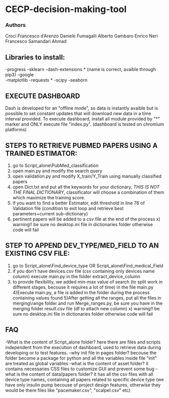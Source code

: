# CECP-decision-making-tool

### Authors
Croci Francesco
d’Arenzo Daniele
Fumagalli Alberto
Gambaro Enrico
Neri Francesco
Samandari Ahmad

## Libraries to install:
-progress
-sklearn
-dash-extensions  *  (name is correct, avaible through pip3)
-google  
-matplotlib
-requests  *
-scipy
-seaborn

## EXECUTE DASHBOARD
Dash is developed for an "offline mode", so data is instantly avaible but is possible to set constant updates that will download new data in a time interval provided.
To execute dashboard, install all module provided by "*" marker and ONLY execute file "index.py". (dashboard is tested on chromium platforms)


## STEPS TO RETRIEVE PUBMED PAPERS USING A TRAINED ESTIMATOR:
1) go to Script_alone\PubMed_classification
2) open main.py and modify the search query
3) open validation.py and modify X_train/Y_Train using manually classified papers
4) open Dict.txt and put all the keywords for your dictionary, *THIS IS NOT THE FINAL DICTIONARY*, classificator will choose a combination of them which maximize the training score.
6) if you want to find a better Estimator, edit threshold in line 76 of Validation file (condition to exit loop and retrieve best parameters+current sub-dictionary) 
5) pertinent papers will be added to a csv file at the end of the process
x) warning!! be sure no desktop.ini file in dictionaries folder otherwise code will fail


## STEP TO APPEND DEV_TYPE/MED_FIELD TO AN EXISTING CSV FILE:
1) go to Script_alone\Find_device_type    OR  Script_alone\Find_medical_Field
2) if you don't have devices.csv file (csv containing only devices name column) execute main.py in the folder extract_device_column
3) to provide flexibility, we added min-max value of search (to split work in different stages, becouse it requires a lot of time) in the file main.py
4)Execute main.py, a file is added in the folder during the process containing values found
5)After getting all the ranges, put all the files in merging\range folder and run Merge_ranges.py, be sure you have in the merging folder result.csv file (df to attach new column)
x) warning!! be sure no desktop.ini file in dictionaries folder otherwise code will fail


## FAQ
-What is the content of Script_alone folder?
	here there are files and scripts independent from the execution of dashboard, used to retrieve data during developing or to test features.
-why init file in pages folder?
	becouse the folder become a package for python and all the variables inside file "init" are treated as global variables
-what is the content of asset folder?
	it contains necessaries CSS files to customize GUI and prevent some bug
-what is the content of data/papers folder?
	it has all the csv files with all device type names, containing all papers related to specific device type  (we have only insulin pump becouse of project design features, otherwise they would be there files like "pacemaker.csv", "scalpel.csv" etc)
